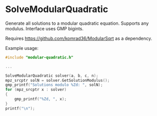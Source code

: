 # SolveModularQuadratic
Generate all solutions to a modular quadratic equation. Supports any modulus. Interface uses GMP bigints.

Requires https://github.com/komrad36/ModularSqrt as a dependency.

Example usage:

```cpp
#include "modular-quadratic.h"

...

SolveModularQuadratic solver(a, b, c, n);
mpz_srcptr solN = solver.GetSolutionModulus();
gmp_printf("Solutions modulo %Zd: ", solN);
for (mpz_srcptr x : solver)
{
    gmp_printf("%Zd, ", x);
}
printf("\n");

